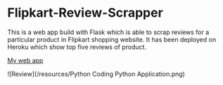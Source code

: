 # Flipkart-Review-Scrapper
This is a web app build with Flask which is able to scrap reviews for a particular product in Flipkart shopping website. It has been deployed on Heroku which show top five reviews of product.



[My web app](https://agile-mesa-49911.herokuapp.com/)



![Review](/resources/Python Coding Python Application.png)

